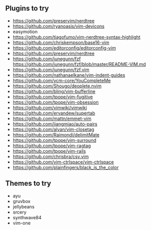 ## Plugins to try

- <https://github.com/preservim/nerdtree>
- <https://github.com/ryanoasis/vim-devicons>
- easymotion
- <https://github.com/tiagofumo/vim-nerdtree-syntax-highlight>
- <https://github.com/chriskempson/base16-vim>
- <https://github.com/editorconfig/editorconfig-vim>
- <https://github.com/preservim/nerdtree>
- <https://github.com/junegunn/fzf> <https://github.com/junegunn/fzf/blob/master/README-VIM.md>
- <https://github.com/junegunn/fzf.vim>
- <https://github.com/nathanaelkane/vim-indent-guides>
- <https://github.com/ycm-core/YouCompleteMe>
- <https://github.com/Shougo/deoplete.nvim>
- <https://github.com/bling/vim-bufferline>
- <https://github.com/tpope/vim-fugitive>
- <https://github.com/tpope/vim-obsession>
- <https://github.com/vimwiki/vimwiki>
- <https://github.com/ervandew/supertab>
- <https://github.com/mattn/emmet-vim>
- <https://github.com/jiangmiao/auto-pairs>
- <https://github.com/alvan/vim-closetag>
- <https://github.com/Raimondi/delimitMate>
- <https://github.com/tpope/vim-surround>
- <https://github.com/tpope/vim-ragtag>
- <https://github.com/tpope/vim-rails>
- <https://github.com/chrisbra/csv.vim>
- <https://github.com/vim-ctrlspace/vim-ctrlspace>
- <https://github.com/plainfingers/black_is_the_color>

## Themes to try

- ayu
- gruvbox
- jellybeans
- srcery
- synthwave84
- vim-one
